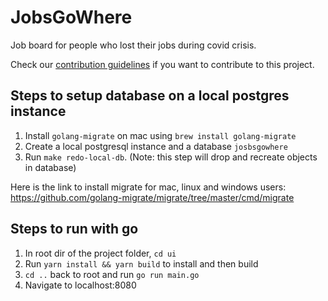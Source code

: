 # JobsGoWhere

Job board for people who lost their jobs during covid crisis.

Check our [contribution guidelines](CONTRIBUTING.md) if you want to contribute to this project.

## Steps to setup database on a local postgres instance

1. Install `golang-migrate` on mac using `brew install golang-migrate`
2. Create a local postgresql instance and a database `josbsgowhere`
3. Run `make redo-local-db`. (Note: this step will drop and recreate objects in database)

Here is the link to install migrate for mac, linux and windows users:
https://github.com/golang-migrate/migrate/tree/master/cmd/migrate

## Steps to run with go

1. In root dir of the project folder, `cd ui`
2. Run `yarn install && yarn build` to install and then build
3. `cd ..` back to root and run `go run main.go`
4. Navigate to localhost:8080
